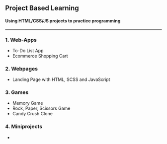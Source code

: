 ## Project Based Learning

#### Using HTML/CSS/JS projects to practice programming

---

### 1. Web-Apps

- To-Do List App
- Ecommerce Shopping Cart

### 2. Webpages

- Landing Page with HTML, SCSS and JavaScript

### 3. Games

- Memory Game
- Rock, Paper, Scissors Game
- Candy Crush Clone

### 4. Miniprojects

-
